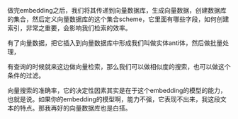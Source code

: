 
做完embedding之后，我们将其传递到向量数据库，生成向量数据，创建数据库的集合，然后定义向量数据库的这个集合scheme，它里面有哪些字段，如何创建索引，非常之重要，会影响我们检索的效率。

有了向量数据，把它插入到向量数据库中形成我们叫做实体anti体，然后做批量处理，

有查询的时候就来这边做向量检索，那么我们可以做相似度的搜索，也可以做这个条件的过滤。

向量搜索的准确率，它的决定性因素其实是在于这个embedding的模型的能力，也就是说。如果你的embedding的模型啊，能力不强，它表现不出来，我这段文本的特点。那我再好的向量数据库也是白搭。


